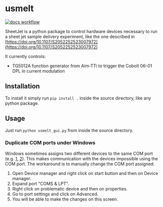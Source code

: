 # usmelt
[![docs workflow](https://github.com/FilipeMaia/sheetjet/actions/workflows/documentation.yml/badge.svg)](https://filipemaia.github.io/sheetjet/)

SheetJet is a python package to control hardware devices necessary to run a sheet jet sample delivery experiment, like the one described in [https://doi.org/10.1107/S2052252523007972](https://doi.org/10.1107/S2052252523007972)

It currently controls:
- TG5012A function generator from Aim-TTi to trigger the Cobolt 06-01 DPL in current modulation

## Installation

To install it simply run `pip install .` inside the source directory, like any python package.

## Usage

Just run `python usmelt_gui.py` from inside the source directory.

### Duplicate COM ports under Windows

Windows sometimes assigns two different devices to the same COM port (e.g. [1](https://superuser.com/questions/1587613/windows-10-two-serial-usb-devices-were-given-an-identical-port-number), [2](https://answers.microsoft.com/en-us/windows/forum/all/com-port-changes-and-same-for-two-devices-after/84837db6-2ef3-4fa6-9568-47e8805bd290)). This makes communication with the devices impossible using the COM port.
The workaround is to manually change the COM port assigned.
1. Open Device manager and right click on start button
and then on Device manager.
2. Expand port "COMS & LPT".
3. Right click on problematic device and then on properties.
4. Go to port settings and click on Advanced.
5. You will be able to make the changes on this screen.

